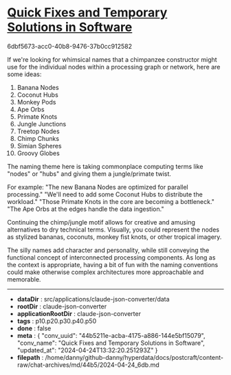 # [Quick Fixes and Temporary Solutions in Software](https://claude.ai/chat/44b5211e-acba-4175-a886-144e5bf15079)

6dbf5673-acc0-40b8-9476-37b0cc912582

 If we're looking for whimsical names that a chimpanzee constructor might use for the individual nodes within a processing graph or network, here are some ideas:

1. Banana Nodes
2. Coconut Hubs
3. Monkey Pods
4. Ape Orbs
5. Primate Knots
6. Jungle Junctions
7. Treetop Nodes
8. Chimp Chunks
9. Simian Spheres
10. Groovy Globes

The naming theme here is taking commonplace computing terms like "nodes" or "hubs" and giving them a jungle/primate twist.

For example:
"The new Banana Nodes are optimized for parallel processing."
"We'll need to add some Coconut Hubs to distribute the workload."
"Those Primate Knots in the core are becoming a bottleneck."
"The Ape Orbs at the edges handle the data ingestion."

Continuing the chimp/jungle motif allows for creative and amusing alternatives to dry technical terms. Visually, you could represent the nodes as stylized bananas, coconuts, monkey fist knots, or other tropical imagery.

The silly names add character and personality, while still conveying the functional concept of interconnected processing components. As long as the context is appropriate, having a bit of fun with the naming conventions could make otherwise complex architectures more approachable and memorable.

---

* **dataDir** : src/applications/claude-json-converter/data
* **rootDir** : claude-json-converter
* **applicationRootDir** : claude-json-converter
* **tags** : p10.p20.p30.p40.p50
* **done** : false
* **meta** : {
  "conv_uuid": "44b5211e-acba-4175-a886-144e5bf15079",
  "conv_name": "Quick Fixes and Temporary Solutions in Software",
  "updated_at": "2024-04-24T13:32:20.251293Z"
}
* **filepath** : /home/danny/github-danny/hyperdata/docs/postcraft/content-raw/chat-archives/md/44b5/2024-04-24_6db.md